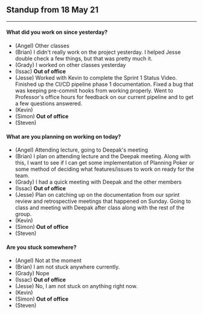 ## Standup from 18 May 21

--- 

#### What did you work on since yesterday?
- (Angel) Other classes
- (Brian) I didn't really work on the project yesterday. I helped Jesse double check a few things, but that was pretty much it.
- (Grady) I worked on other classes yesterday
- (Issac) **Out of office**
- (Jesse) Worked with Kevin to complete the Sprint 1 Status Video. Finished up the CI/CD pipeline phase 1 documentation. Fixed a bug that was keeping pre-commit hooks from working properly. Went to Professor's office hours for feedback on our current pipeline and to get a few questions answered.
- (Kevin) 
- (Simon) **Out of office**
- (Steven) 


#### What are you planning on working on today?
- (Angel) Attending lecture, going to Deepak's meeting
- (Brian) I plan on attending lecture and the Deepak meeting. Along with this, I want to see if I can get some implementation of Planning Poker or some method of deciding what features/issues to work on ready for the team.
- (Grady) I had a quick meeting with Deepak and the other members
- (Issac) **Out of office**
- (Jesse) Plan on catching up on the documentation from our sprint review and retrospective meetings that happened on Sunday. Going to class and meeting with Deepak after class along with the rest of the group.
- (Kevin) 
- (Simon) **Out of office**
- (Steven) 

#### Are you stuck somewhere?
- (Angel) Not at the moment
- (Brian) I am not stuck anywhere currently.
- (Grady) Nope
- (Issac) **Out of office**
- (Jesse) No, I am not stuck on anything right now.
- (Kevin) 
- (Simon) **Out of office**
- (Steven) 